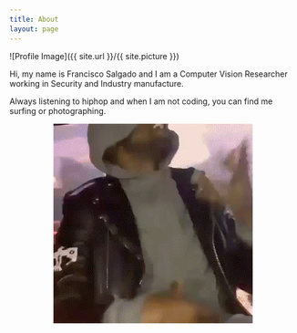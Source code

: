 ```yaml
---
title: About
layout: page
---
```

![Profile Image]({{ site.url }}/{{ site.picture }})

Hi, my name is Francisco Salgado and I am a Computer Vision Researcher working in Security and Industry manufacture.

Always listening to hiphop and when I am not coding, you can find me surfing or photographing.

<div align="center">
	<img src="/assets/images/kanye_dancing.gif" >
</div>
